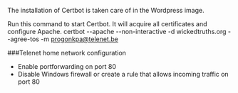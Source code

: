 The installation of Certbot is taken care of in the Wordpress image.

Run this command to start Certbot. It will acquire all certificates and configure Apache.
certbot --apache --non-interactive -d wickedtruths.org --agree-tos -m progonkpa@telenet.be

###Telenet home network configuration
- Enable portforwarding on port 80
- Disable Windows firewall or create a rule that allows incoming traffic on port 80

